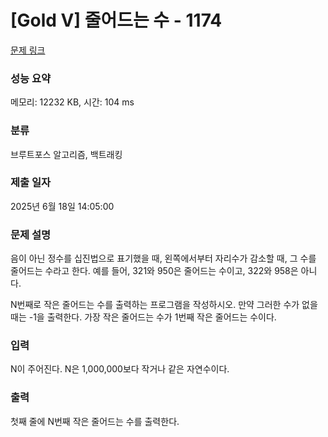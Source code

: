 # [Gold V] 줄어드는 수 - 1174 

[문제 링크](https://www.acmicpc.net/problem/1174) 

### 성능 요약

메모리: 12232 KB, 시간: 104 ms

### 분류

브루트포스 알고리즘, 백트래킹

### 제출 일자

2025년 6월 18일 14:05:00

### 문제 설명

<p>음이 아닌 정수를 십진법으로 표기했을 때, 왼쪽에서부터 자리수가 감소할 때, 그 수를 줄어드는 수라고 한다. 예를 들어, 321와 950은 줄어드는 수이고, 322와 958은 아니다.</p>

<p>N번째로 작은 줄어드는 수를 출력하는 프로그램을 작성하시오. 만약 그러한 수가 없을 때는 -1을 출력한다. 가장 작은 줄어드는 수가 1번째 작은 줄어드는 수이다.</p>

### 입력 

 <p>N이 주어진다. N은 1,000,000보다 작거나 같은 자연수이다.</p>

### 출력 

 <p>첫째 줄에 N번째 작은 줄어드는 수를 출력한다.</p>

